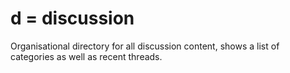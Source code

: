 # d = discussion

Organisational directory for all discussion content, shows a list of categories as well as recent threads.
